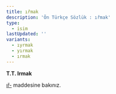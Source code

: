 ```yaml
---
title: ıřmak
description: 'Ön Türkçe Sözlük : ıřmak'
type:
  - isim
lastUpdated: ''
variants:
  - ıyrmak
  - yırmak
  - ırmak
---
```

**T.T. Irmak**

[ıř-](/pt/ıř-) maddesine bakınız.
